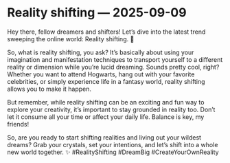 # Reality shifting — 2025-09-09

Hey there, fellow dreamers and shifters! Let’s dive into the latest trend sweeping the online world: Reality shifting. 🌟

So, what is reality shifting, you ask? It’s basically about using your imagination and manifestation techniques to transport yourself to a different reality or dimension while you’re lucid dreaming. Sounds pretty cool, right? Whether you want to attend Hogwarts, hang out with your favorite celebrities, or simply experience life in a fantasy world, reality shifting allows you to make it happen.

But remember, while reality shifting can be an exciting and fun way to explore your creativity, it’s important to stay grounded in reality too. Don’t let it consume all your time or affect your daily life. Balance is key, my friends!

So, are you ready to start shifting realities and living out your wildest dreams? Grab your crystals, set your intentions, and let’s shift into a whole new world together. ✨ #RealityShifting #DreamBig #CreateYourOwnReality